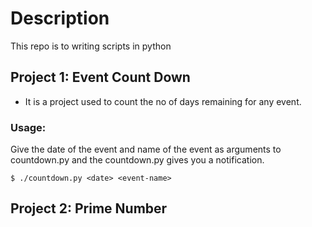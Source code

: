 # Description

This repo is to writing scripts in python

## Project 1: Event Count Down

* It is a project used to count the no of days remaining for any event.

### Usage:
Give the date of the event and name of the event as arguments to countdown.py and
the countdown.py  gives you a notification. 
~~~~
$ ./countdown.py <date> <event-name>
~~~~

## Project 2: Prime Number
